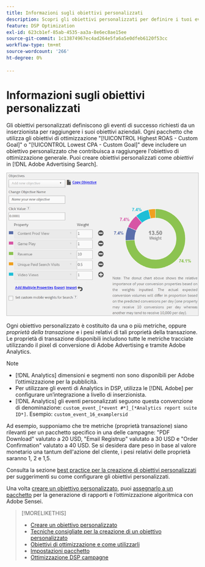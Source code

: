 ```yaml
---
title: Informazioni sugli obiettivi personalizzati
description: Scopri gli obiettivi personalizzati per definire i tuoi eventi di successo in pacchetti ottimizzati per il CPA più basso o il ROAS più alto.
feature: DSP Optimization
exl-id: 623cb1ef-85ab-4535-aa3a-8e6ec8ae15ee
source-git-commit: 1c13874967ec4ad264e5fa6a5e0dfeb6120f53cc
workflow-type: tm+mt
source-wordcount: '266'
ht-degree: 0%

---
```


# Informazioni sugli obiettivi personalizzati

Gli obiettivi personalizzati definiscono gli eventi di successo richiesti da un inserzionista per raggiungere i suoi obiettivi aziendali. Ogni pacchetto che utilizza gli obiettivi di ottimizzazione &quot;[!UICONTROL Highest ROAS - Custom Goal]&quot; o &quot;[!UICONTROL Lowest CPA - Custom Goal]&quot; deve includere un obiettivo personalizzato che contribuisca a raggiungere l&#39;obiettivo di ottimizzazione generale. Puoi creare obiettivi personalizzati come *obiettivi* in [!DNL Adobe Advertising Search].

![obiettivi personalizzati](/help/dsp/assets/objective-goals.png)

Ogni obiettivo personalizzato è costituito da una o più metriche, oppure *proprietà della transazione* e i pesi relativi di tali proprietà della transazione. Le proprietà di transazione disponibili includono tutte le metriche tracciate utilizzando il pixel di conversione di Adobe Advertising e tramite Adobe Analytics.

>[!NOTE]
>
>* [!DNL Analytics] dimensioni e segmenti non sono disponibili per Adobe l’ottimizzazione per la pubblicità.
>* Per utilizzare gli eventi di Analytics in DSP, utilizza le [!DNL Adobe] per configurare un’integrazione a livello di inserzionista.
>* [!DNL Analytics] gli eventi personalizzati seguono questa convenzione di denominazione: `custom_event_[*event #*]_[*Analytics report suite ID*]`. Esempio: `custom_event_16_examplersid`


Ad esempio, supponiamo che tre metriche (proprietà transazione) siano rilevanti per un pacchetto specifico in una delle campagne: &quot;PDF Download&quot; valutato a 20 USD, &quot;Email Registrup&quot; valutato a 30 USD e &quot;Order Confirmation&quot; valutato a 40 USD. Se si desidera dare peso in base al valore monetario una tantum dell&#39;azione del cliente, i pesi relativi delle proprietà saranno 1, 2 e 1,5.

Consulta la sezione [best practice per la creazione di obiettivi personalizzati](custom-goal-best-practices.md) per suggerimenti su come configurare gli obiettivi personalizzati.

Una volta [creare un obiettivo personalizzato](custom-goal-create.md), puoi [assegnarlo a un pacchetto](/help/dsp/campaign-management/packages/package-settings.md) per la generazione di rapporti e l’ottimizzazione algoritmica con Adobe Sensei.

>[!MORELIKETHIS]
>
>* [Creare un obiettivo personalizzato](custom-goal-create.md)
>* [Tecniche consigliate per la creazione di un obiettivo personalizzato](custom-goal-best-practices.md)
>* [Obiettivi di ottimizzazione e come utilizzarli](optimization-goals.md)
>* [Impostazioni pacchetto](/help/dsp/campaign-management/packages/package-settings.md)
> * [Ottimizzazione DSP campagne](optimization-how-dsp-optimizes-campaigns.md)

